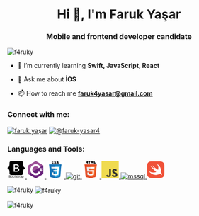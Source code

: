 <h1 align="center">Hi 👋, I'm Faruk Yaşar</h1>
<h3 align="center">Mobile and frontend developer candidate</h3>


<p align="left"> <img src="https://komarev.com/ghpvc/?username=f4ruky&label=Profile%20views&color=0e75b6&style=flat" alt="f4ruky" /> </p>



- 🌱 I’m currently learning **Swift, JavaScript, React**

- 💬 Ask me about **İOS**

- 📫 How to reach me **faruk4yasar@gmail.com**

<h3 align="left">Connect with me:</h3>
<p align="left">

<a href="https://linkedin.com/in/faruk yaşar" target="blank"><img align="center" src="https://raw.githubusercontent.com/rahuldkjain/github-profile-readme-generator/master/src/images/icons/Social/linked-in-alt.svg" alt="faruk yaşar" height="30" width="40" /></a>
<a href="https://medium.com/@faruk-yasar4" target="blank"><img align="center" src="https://raw.githubusercontent.com/rahuldkjain/github-profile-readme-generator/master/src/images/icons/Social/medium.svg" alt="@faruk-yasar4" height="30" width="40" /></a>
</p>

<h3 align="left">Languages and Tools:</h3>
<p align="left"> <a href="https://getbootstrap.com" target="_blank" rel="noreferrer"> <img src="https://raw.githubusercontent.com/devicons/devicon/master/icons/bootstrap/bootstrap-plain-wordmark.svg" alt="bootstrap" width="40" height="40"/> </a> <a href="https://www.w3schools.com/cs/" target="_blank" rel="noreferrer"> <img src="https://raw.githubusercontent.com/devicons/devicon/master/icons/csharp/csharp-original.svg" alt="csharp" width="40" height="40"/> </a> <a href="https://www.w3schools.com/css/" target="_blank" rel="noreferrer"> <img src="https://raw.githubusercontent.com/devicons/devicon/master/icons/css3/css3-original-wordmark.svg" alt="css3" width="40" height="40"/> </a> <a href="https://git-scm.com/" target="_blank" rel="noreferrer"> <img src="https://www.vectorlogo.zone/logos/git-scm/git-scm-icon.svg" alt="git" width="40" height="40"/> </a> <a href="https://www.w3.org/html/" target="_blank" rel="noreferrer"> <img src="https://raw.githubusercontent.com/devicons/devicon/master/icons/html5/html5-original-wordmark.svg" alt="html5" width="40" height="40"/> </a> <a href="https://developer.mozilla.org/en-US/docs/Web/JavaScript" target="_blank" rel="noreferrer"> <img src="https://raw.githubusercontent.com/devicons/devicon/master/icons/javascript/javascript-original.svg" alt="javascript" width="40" height="40"/> </a> <a href="https://www.microsoft.com/en-us/sql-server" target="_blank" rel="noreferrer"> <img src="https://www.svgrepo.com/show/303229/microsoft-sql-server-logo.svg" alt="mssql" width="40" height="40"/> </a> <a href="https://developer.apple.com/swift/" target="_blank" rel="noreferrer"> <img src="https://raw.githubusercontent.com/devicons/devicon/master/icons/swift/swift-original.svg" alt="swift" width="40" height="40"/> </a> </p>

<p><img align="left" src="https://github-readme-stats.vercel.app/api/top-langs?username=f4ruky&show_icons=true&locale=en&layout=compact" alt="f4ruky" /></p>

<p>&nbsp;<img align="center" src="https://github-readme-stats.vercel.app/api?username=f4ruky&show_icons=true&locale=en" alt="f4ruky" /></p>

<p><img align="center" src="https://github-readme-streak-stats.herokuapp.com/?user=f4ruky&" alt="f4ruky" /></p>
